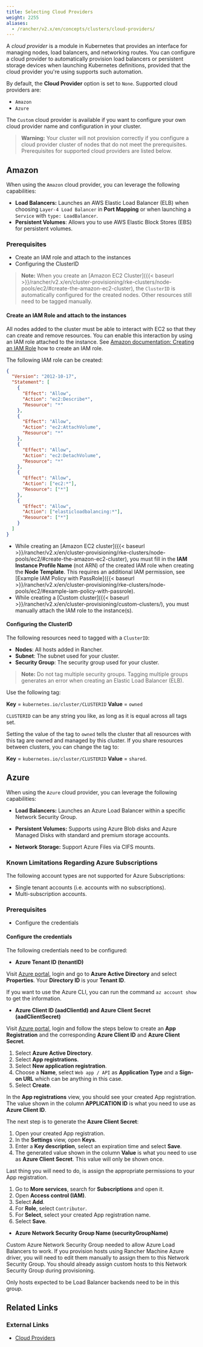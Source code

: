 ```yaml
---
title: Selecting Cloud Providers
weight: 2255
aliases:
  - /rancher/v2.x/en/concepts/clusters/cloud-providers/
---
```

A _cloud provider_ is a module in Kubernetes that provides an interface for managing nodes, load balancers, and networking routes. You can configure a cloud provider to automatically provision load balancers or persistent storage devices when launching Kubernetes definitions, provided that the cloud provider you're using supports such automation.

By default, the **Cloud Provider** option is set to `None`. Supported cloud providers are:

* `Amazon`
* `Azure`

The `Custom` cloud provider is available if you want to configure your own cloud provider name and configuration in your cluster.

> **Warning:** Your cluster will not provision correctly if you configure a cloud provider cluster of nodes that do not meet the prerequisites. Prerequisites for supported cloud providers are listed below.

## Amazon

When using the `Amazon` cloud provider, you can leverage the following capabilities:

- **Load Balancers:** Launches an AWS Elastic Load Balancer (ELB) when choosing `Layer-4 Load Balancer` in **Port Mapping** or when launching a `Service` with `type: LoadBalancer`.
- **Persistent Volumes**: Allows you to use AWS Elastic Block Stores (EBS) for persistent volumes.

### Prerequisites

- Create an IAM role and attach to the instances
- Configuring the ClusterID

> **Note:** When you create an [Amazon EC2 Cluster]({{< baseurl >}}/rancher/v2.x/en/cluster-provisioning/rke-clusters/node-pools/ec2/#create-the-amazon-ec2-cluster), the `ClusterID` is automatically configured for the created nodes. Other resources still need to be tagged manually.

#### Create an IAM Role and attach to the instances

All nodes added to the cluster must be able to interact with EC2 so that they can create and remove resources. You can enable this interaction by using an IAM role attached to the instance. See [Amazon documentation: Creating an IAM Role](https://docs.aws.amazon.com/AWSEC2/latest/UserGuide/iam-roles-for-amazon-ec2.html#create-iam-role) how to create an IAM role.

The following IAM role can be created:

```json
{
  "Version": "2012-10-17",
  "Statement": [
    {
      "Effect": "Allow",
      "Action": "ec2:Describe*",
      "Resource": "*"
    },
    {
      "Effect": "Allow",
      "Action": "ec2:AttachVolume",
      "Resource": "*"
    },
    {
      "Effect": "Allow",
      "Action": "ec2:DetachVolume",
      "Resource": "*"
    },
    {
      "Effect": "Allow",
      "Action": ["ec2:*"],
      "Resource": ["*"]
    },
    {
      "Effect": "Allow",
      "Action": ["elasticloadbalancing:*"],
      "Resource": ["*"]
    }
  ]
}
```

- While creating an [Amazon EC2 cluster]({{< baseurl >}}/rancher/v2.x/en/cluster-provisioning/rke-clusters/node-pools/ec2/#create-the-amazon-ec2-cluster), you must fill in the **IAM Instance Profile Name** (not ARN) of the created IAM role when creating the **Node Template**. This requires an additional IAM permission, see [Example IAM Policy with PassRole]({{< baseurl >}}/rancher/v2.x/en/cluster-provisioning/rke-clusters/node-pools/ec2/#example-iam-policy-with-passrole).
- While creating a [Custom cluster]({{< baseurl >}}/rancher/v2.x/en/cluster-provisioning/custom-clusters/), you must manually attach the IAM role to the instance(s).

#### Configuring the ClusterID

The following resources need to tagged with a `ClusterID`:

- **Nodes**: All hosts added in Rancher.
- **Subnet**: The subnet used for your cluster.
- **Security Group**: The security group used for your cluster.

>**Note:** Do not tag multiple security groups. Tagging multiple groups generates an error when creating an Elastic Load Balancer (ELB).

Use the following tag:

**Key** = `kubernetes.io/cluster/CLUSTERID` **Value** = `owned`

`CLUSTERID` can be any string you like, as long as it is equal across all tags set.

Setting the value of the tag to `owned` tells the cluster that all resources with this tag are owned and managed by this cluster. If you share resources between clusters, you can change the tag to:

**Key** = `kubernetes.io/cluster/CLUSTERID` **Value** = `shared`.

## Azure

When using the `Azure` cloud provider, you can leverage the following capabilities:

- **Load Balancers:** Launches an Azure Load Balancer within a specific Network Security Group.

- **Persistent Volumes:** Supports using Azure Blob disks and Azure Managed Disks with standard and premium storage accounts.

- **Network Storage:** Support Azure Files via CIFS mounts.

### Known Limitations Regarding Azure Subscriptions

The following account types are not supported for Azure Subscriptions:

- Single tenant accounts (i.e. accounts with no subscriptions).
- Multi-subscription accounts.

### Prerequisites

* Configure the credentials

#### Configure the credentials

The following credentials need to be configured:

* **Azure Tenant ID (tenantID)**

Visit [Azure portal](https://portal.azure.com), login and go to **Azure Active Directory** and select **Properties**. Your **Directory ID** is your **Tenant ID**.

If you want to use the Azure CLI, you can run the command `az account show` to get the information.

* **Azure Client ID (aadClientId) and Azure Client Secret (aadClientSecret)**

Visit [Azure portal](https://portal.azure.com), login and follow the steps below to create an **App Registration** and the corresponding **Azure Client ID** and **Azure Client Secret**.

1. Select **Azure Active Directory**.
1. Select **App registrations**.
1. Select **New application registration**.
1. Choose a **Name**, select `Web app / API` as **Application Type** and a **Sign-on URL** which can be anything in this case.
1. Select **Create**.

In the **App registrations** view, you should see your created App registration. The value shown in the column **APPLICATION ID** is what you need to use as **Azure Client ID**.

The next step is to generate the **Azure Client Secret**:

1. Open your created App registration.
1. In the **Settings** view, open **Keys**.
1. Enter a **Key description**, select an expiration time and select **Save**.
1. The generated value shown in the column **Value** is what you need to use as **Azure Client Secret**. This value will only be shown once.

Last thing you will need to do, is assign the appropriate permissions to your App registration.

1. Go to **More services**, search for **Subscriptions** and open it.
1. Open **Access control (IAM)**.
1. Select **Add**.
1. For **Role**, select `Contributor`.
1. For **Select**, select your created App registration name.
1. Select **Save**.


* **Azure Network Security Group Name (securityGroupName)**

Custom Azure Network Security Group needed to allow Azure Load Balancers to work. If you provision hosts using Rancher Machine Azure driver, you will need to edit them manually to assign them to this Network Security Group. You should already assign custom hosts to this Network Security Group during provisioning.

Only hosts expected to be Load Balancer backends need to be in this group.

## Related Links

### External Links

- [Cloud Providers](https://kubernetes.io/docs/concepts/cluster-administration/cloud-providers/)
